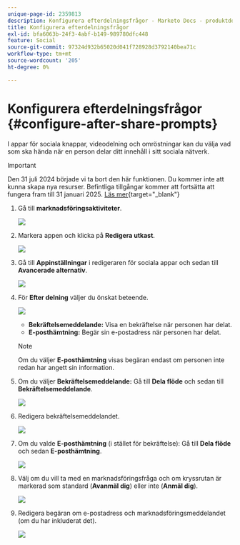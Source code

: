 ```yaml
---
unique-page-id: 2359813
description: Konfigurera efterdelningsfrågor - Marketo Docs - produktdokumentation
title: Konfigurera efterdelningsfrågor
exl-id: bfa6063b-24f3-4abf-b149-989780dfc448
feature: Social
source-git-commit: 97324d932b65020d041f728928d3792140bea71c
workflow-type: tm+mt
source-wordcount: '205'
ht-degree: 0%

---
```


# Konfigurera efterdelningsfrågor {#configure-after-share-prompts}

I appar för sociala knappar, videodelning och omröstningar kan du välja vad som ska hända när en person delar ditt innehåll i sitt sociala nätverk.

>[!IMPORTANT]
>
>Den 31 juli 2024 började vi ta bort den här funktionen. Du kommer inte att kunna skapa nya resurser. Befintliga tillgångar kommer att fortsätta att fungera fram till 31 januari 2025. [Läs mer](https://nation.marketo.com/t5/employee-blogs/marketo-engage-social-features-deprecation/ba-p/351977){target="_blank"}

1. Gå till **marknadsföringsaktiviteter**.

   ![](assets/ma.png)

1. Markera appen och klicka på **Redigera utkast**.

   ![](assets/image2015-4-21-12-3a1-3a11.png)

1. Gå till **Appinställningar** i redigeraren för sociala appar och sedan till **Avancerade alternativ**.

   ![](assets/image2015-4-21-12-3a10-3a54.png)

1. För **Efter delning** väljer du önskat beteende.

   ![](assets/image2015-4-21-12-3a18-3a32.png)

   * **Bekräftelsemeddelande:** Visa en bekräftelse när personen har delat.
   * **E-posthämtning:** Begär sin e-postadress när personen har delat.

   >[!NOTE]
   >
   >Om du väljer **E-posthämtning** visas begäran endast om personen inte redan har angett sin information.

1. Om du väljer **Bekräftelsemeddelande:** Gå till **Dela flöde** och sedan till **Bekräftelsemeddelande**.

   ![](assets/image2015-4-21-12-3a26-3a10.png)

1. Redigera bekräftelsemeddelandet.

   ![](assets/image2015-4-21-12-3a31-3a41.png)

1. Om du valde **E-posthämtning** (i stället för bekräftelse): Gå till **Dela flöde** och sedan **E-posthämtning**.

   ![](assets/image2015-4-21-12-3a46-3a15.png)

1. Välj om du vill ta med en marknadsföringsfråga och om kryssrutan är markerad som standard (**Avanmäl dig**) eller inte (**Anmäl dig**).

   ![](assets/image2015-4-21-12-3a48-3a51.png)

1. Redigera begäran om e-postadress och marknadsföringsmeddelandet (om du har inkluderat det).

   ![](assets/image2015-4-21-12-3a52-3a49.png)

